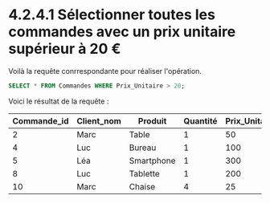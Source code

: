 # 4.2.4.1 Sélectionner toutes les commandes avec un prix unitaire supérieur à 20 €

Voilà la requête conrrespondante pour réaliser l'opération.

```sql
SELECT * FROM Commandes WHERE Prix_Unitaire > 20;
```

Voici le résultat de la requête :

| Commande_id | Client_nom | Produit    | Quantité | Prix_Unitaire | Date_commande | Ville_livraison | Catégorie_produit |
| ----------- | ---------- | ---------- | -------- | ------------- | ------------- | --------------- | ----------------- |
| 2           | Marc       | Table      | 1        | 50            | 2023-05-15    | Lyon            | Mobilier          |
| 4           | Luc        | Bureau     | 1        | 100           | 2023-03-22    | Nantes          | Mobilier          |
| 5           | Léa        | Smartphone | 1        | 300           | 2023-06-02    | Paris           | Électronique      |
| 8           | Luc        | Tablette   | 1        | 200           | 2023-09-15    | Nantes          | Électronique      |
| 10          | Marc       | Chaise     | 4        | 25            | 2023-11-12    | Lyon            | Mobilier          |